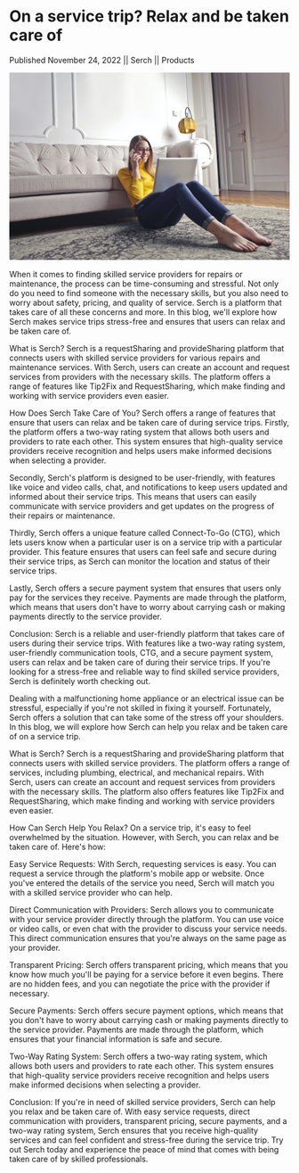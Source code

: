 # On a service trip? Relax and be taken care of

Published November 24, 2022 || Serch || Products

![Relax and be taken care of](../../../../../assets/blog/on-service-trip.jpg)

When it comes to finding skilled service providers for repairs or maintenance, the process can be time-consuming and stressful. Not only do you need to find someone with the necessary skills, but you also need to worry about safety, pricing, and quality of service. Serch is a platform that takes care of all these concerns and more. In this blog, we'll explore how Serch makes service trips stress-free and ensures that users can relax and be taken care of.

What is Serch?
Serch is a requestSharing and provideSharing platform that connects users with skilled service providers for various repairs and maintenance services. With Serch, users can create an account and request services from providers with the necessary skills. The platform offers a range of features like Tip2Fix and RequestSharing, which make finding and working with service providers even easier.

How Does Serch Take Care of You?
Serch offers a range of features that ensure that users can relax and be taken care of during service trips. Firstly, the platform offers a two-way rating system that allows both users and providers to rate each other. This system ensures that high-quality service providers receive recognition and helps users make informed decisions when selecting a provider.

Secondly, Serch's platform is designed to be user-friendly, with features like voice and video calls, chat, and notifications to keep users updated and informed about their service trips. This means that users can easily communicate with service providers and get updates on the progress of their repairs or maintenance.

Thirdly, Serch offers a unique feature called Connect-To-Go (CTG), which lets users know when a particular user is on a service trip with a particular provider. This feature ensures that users can feel safe and secure during their service trips, as Serch can monitor the location and status of their service trips.

Lastly, Serch offers a secure payment system that ensures that users only pay for the services they receive. Payments are made through the platform, which means that users don't have to worry about carrying cash or making payments directly to the service provider.

Conclusion:
Serch is a reliable and user-friendly platform that takes care of users during their service trips. With features like a two-way rating system, user-friendly communication tools, CTG, and a secure payment system, users can relax and be taken care of during their service trips. If you're looking for a stress-free and reliable way to find skilled service providers, Serch is definitely worth checking out.

Dealing with a malfunctioning home appliance or an electrical issue can be stressful, especially if you're not skilled in fixing it yourself. Fortunately, Serch offers a solution that can take some of the stress off your shoulders. In this blog, we will explore how Serch can help you relax and be taken care of on a service trip.

What is Serch?
Serch is a requestSharing and provideSharing platform that connects users with skilled service providers. The platform offers a range of services, including plumbing, electrical, and mechanical repairs. With Serch, users can create an account and request services from providers with the necessary skills. The platform also offers features like Tip2Fix and RequestSharing, which make finding and working with service providers even easier.

How Can Serch Help You Relax?
On a service trip, it's easy to feel overwhelmed by the situation. However, with Serch, you can relax and be taken care of. Here's how:

Easy Service Requests: With Serch, requesting services is easy. You can request a service through the platform's mobile app or website. Once you've entered the details of the service you need, Serch will match you with a skilled service provider who can help.

Direct Communication with Providers: Serch allows you to communicate with your service provider directly through the platform. You can use voice or video calls, or even chat with the provider to discuss your service needs. This direct communication ensures that you're always on the same page as your provider.

Transparent Pricing: Serch offers transparent pricing, which means that you know how much you'll be paying for a service before it even begins. There are no hidden fees, and you can negotiate the price with the provider if necessary.

Secure Payments: Serch offers secure payment options, which means that you don't have to worry about carrying cash or making payments directly to the service provider. Payments are made through the platform, which ensures that your financial information is safe and secure.

Two-Way Rating System: Serch offers a two-way rating system, which allows both users and providers to rate each other. This system ensures that high-quality service providers receive recognition and helps users make informed decisions when selecting a provider.

Conclusion:
If you're in need of skilled service providers, Serch can help you relax and be taken care of. With easy service requests, direct communication with providers, transparent pricing, secure payments, and a two-way rating system, Serch ensures that you receive high-quality services and can feel confident and stress-free during the service trip. Try out Serch today and experience the peace of mind that comes with being taken care of by skilled professionals.
